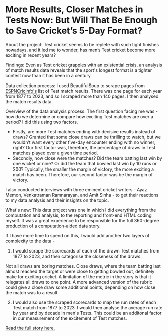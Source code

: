<h1>More Results, Closer Matches in Tests Now: But Will That Be Enough to Save Cricket’s 5-Day Format?</h1>

About the project: Test cricket seems to be replete with such tight finishes nowadays, and it led me to wonder, has men’s Test cricket become more exciting in recent years?

Findings: Even as Test cricket grapples with an existential crisis, an analysis of match results data reveals that the sport's longest format is a tighter contest now than it has been in a century.

Data collection process: I used BeautifulSoup to scrape pages from <a href="https://meghnadbose.github.io/data-stories/test_cricket.html](https://www.espncricinfo.com/records/list-of-match-results-by-year-307847" target="_blank">ESPNCricinfo's</a> list of Test match results. There was one page for each year from 1877 to 2023, and so I scraped more than 140 pages. I then analysed the match results data.

Overview of the data analysis process: The first question facing me was - how do we determine or compare how exciting Test matches are over a period? I did this using two factors.

<ul><li>Firstly, are more Test matches ending with decisive results instead of draws? Granted that some close draws can be thrilling to watch, but we wouldn’t want every other five-day encounter ending with no winner, right? Our first factor was, therefore, the percentage of draws in Test matches played over a given time period.</li>

<li>Secondly, how close were the matches? Did the team batting last win by one wicket or nine? Or did the team that bowled last win by 10 runs or 200? Typically, the smaller the margin of victory, the more exciting a match has been. Therefore, our second factor was be the margin of victory.</li></ul>

I also conducted interviews with three eminent cricket writers - Ayaz Memon, Venkatraman Ramnarayan, and Amit Sinha - to get their reactions to my data analysis and their insights on the topic.

What's new: This data project was one in which I did everything from the computation and analysis, to the reporting and front-end HTML coding myself. It was a great experience to be responsible for the full 360-degree production of a computation-aided data story. 

If I have more time to spend on this, I would add another two layers of complexity to the data - 

1. I would scrape the scorecards of each of the drawn Test matches from 1877 to 2023, and then categorise the closeness of the draws.

Not all draws are boring matches. Close draws, where the team batting last almost reached the target or were close to getting bowled out, definitely make for exciting cricket. A limitation of the metric in the story is that it relegates all draws to one point. A more advanced version of the rubric could give a close draw some additional points, depending on how close the match was to a result.

2. I would also use the scraped scorecards to map the run rates of each Test match from 1877 to 2023. I would then analyse the average run rate by year and by decade in men's Tests. This could be an additonal factor in our measurement of the excitement of Test matches.

<a href="https://meghnadbose.github.io/test-cricket/" target="blank">Read the full story here.</a>
